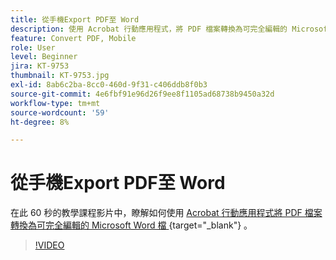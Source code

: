 ```yaml
---
title: 從手機Export PDF至 Word
description: 使用 Acrobat 行動應用程式，將 PDF 檔案轉換為可完全編輯的 Microsoft Word 檔
feature: Convert PDF, Mobile
role: User
level: Beginner
jira: KT-9753
thumbnail: KT-9753.jpg
exl-id: 8ab6c2ba-8cc0-460d-9f31-c406ddb8f0b3
source-git-commit: 4e6fbf91e96d26f9ee8f1105ad68738b9450a32d
workflow-type: tm+mt
source-wordcount: '59'
ht-degree: 8%

---
```


# 從手機Export PDF至 Word

在此 60 秒的教學課程影片中，瞭解如何使用 [ Acrobat 行動應用程式將 PDF 檔案轉換為可完全編輯的 Microsoft Word 檔 ](https://www.adobe.com/tw/acrobat/online/pdf-to-word.html) {target="_blank"} 。

>[!VIDEO](https://video.tv.adobe.com/v/340214?quality=12&learn=on&hidetitle=true)
